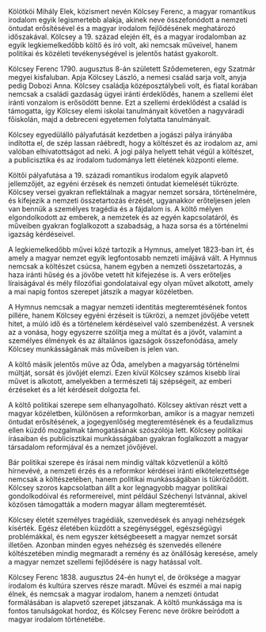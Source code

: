 Kölötköi Mihály Elek, közismert nevén Kölcsey Ferenc, a magyar romantikus irodalom egyik legismertebb alakja, akinek neve összefonódott a nemzeti öntudat erősítésével és a magyar irodalom fejlődésének meghatározó időszakával. Kölcsey a 19. század elején élt, és a magyar irodalomban az egyik legkiemelkedőbb költő és író volt, aki nemcsak műveivel, hanem politikai és közéleti tevékenységével is jelentős hatást gyakorolt.

Kölcsey Ferenc 1790. augusztus 8-án született Sződemeteren, egy Szatmár megyei kisfaluban. Apja Kölcsey László, a nemesi család sarja volt, anyja pedig Dobozi Anna. Kölcsey családja középosztálybeli volt, és fiatal korában nemcsak a családi gazdaság ügyei iránti érdeklődés, hanem a szellemi élet iránti vonzalom is erősödött benne. Ezt a szellemi érdeklődést a család is támogatta, így Kölcsey elemi iskolai tanulmányait követően a nagyváradi főiskolán, majd a debreceni egyetemen folytatta tanulmányait.

Kölcsey egyedülálló pályafutását kezdetben a jogászi pálya irányába indította el, de szép lassan ráébredt, hogy a költészet és az irodalom az, ami valóban elhivatottságot ad neki. A jogi pálya helyett tehát végül a költészet, a publicisztika és az irodalom tudománya lett életének központi eleme.

Költői pályafutása a 19. századi romantikus irodalom egyik alapvető jellemzőjét, az egyéni érzések és nemzeti öntudat kiemelését tükrözte. Kölcsey versei gyakran reflektálnak a magyar nemzet sorsára, történelmére, és kifejezik a nemzeti összetartozás érzését, ugyanakkor erőteljesen jelen van bennük a személyes tragédia és a fájdalom is. A költő mélyen elgondolkodott az emberek, a nemzetek és az egyén kapcsolatáról, és műveiben gyakran foglalkozott a szabadság, a haza sorsa és a történelmi igazság kérdéseivel.

A legkiemelkedőbb művei közé tartozik a Hymnus, amelyet 1823-ban írt, és amely a magyar nemzet egyik legfontosabb nemzeti imájává vált. A Hymnus nemcsak a költészet csúcsa, hanem egyben a nemzeti összetartozás, a haza iránti hűség és a jövőbe vetett hit kifejezése is. A vers erőteljes líraiságával és mély filozófiai gondolataival egy olyan művet alkotott, amely a mai napig fontos szerepet játszik a magyar közéletben.

A Hymnus nemcsak a magyar nemzeti identitás megteremtésének fontos pillére, hanem Kölcsey egyéni érzéseit is tükrözi, a nemzet jövőjébe vetett hitet, a múló idő és a történelem kérdéseivel való szembenézést. A versnek az a vonása, hogy egyszerre szólítja meg a múltat és a jövőt, valamint a személyes élmények és az általános igazságok összefonódása, amely Kölcsey munkásságának más műveiben is jelen van.

A költő másik jelentős műve az Óda, amelyben a magyarság történelmi múltját, sorsát és jövőjét elemzi. Ezen kívül Kölcsey számos kisebb lírai művet is alkotott, amelyekben a természeti táj szépségeit, az emberi érzéseket és a lét kérdéseit dolgozta fel.

A költő politikai szerepe sem elhanyagolható. Kölcsey aktívan részt vett a magyar közéletben, különösen a reformkorban, amikor is a magyar nemzeti öntudat erősítésének, a jogegyenlőség megteremtésének és a feudalizmus ellen küzdő mozgalmak támogatásának szószólója lett. Kölcsey politikai írásaiban és publicisztikai munkásságában gyakran foglalkozott a magyar társadalom reformjával és a nemzet jövőjével.

Bár politikai szerepe és írásai nem mindig váltak közvetlenül a költő hírnevévé, a nemzeti érzés és a reformkor kérdései iránti elkötelezettsége nemcsak a költészetében, hanem politikai munkásságában is tükröződött. Kölcsey szoros kapcsolatban állt a kor legnagyobb magyar politikai gondolkodóival és reformereivel, mint például Széchenyi Istvánnal, akivel közösen támogatták a modern magyar állam megteremtését.

Kölcsey életét személyes tragédiák, szenvedések és anyagi nehézségek kísérték. Egész életében küzdött a szegénységgel, egészségügyi problémákkal, és nem egyszer kétségbeesett a magyar nemzet sorsát illetően. Azonban minden egyes nehézség és szenvedés ellenére költészetében mindig megmaradt a remény és az önállóság keresése, amely a magyar nemzet szellemi fejlődésére is nagy hatással volt.

Kölcsey Ferenc 1838. augusztus 24-én hunyt el, de öröksége a magyar irodalom és kultúra szerves része maradt. Művei és eszméi a mai napig élnek, és nemcsak a magyar irodalom, hanem a nemzeti öntudat formálásában is alapvető szerepet játszanak. A költő munkássága ma is fontos tanulságokat hordoz, és Kölcsey Ferenc neve örökre beíródott a magyar irodalom történetébe.

